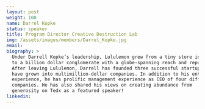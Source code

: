 ```yaml
---
layout: post
weight: 100
name: Darrel Kopke
status: speaker
title: Program Director Creative Destruction Lab 
img: /assets/images/members/Darrel_Kopke.jpg
email: 
biography: >
  Under Darrell Kopke’s leadership, Lululemon grew from a tiny store in Kitsilano
  to a billion dollar conglomerate with a globe-spanning reach and reputation.
  After leaving Lululemon, Darrell has founded three successful startups which
  have grown into multimillion-dollar companies. In addition to his entrepreneurial
  experience, he has prolific management experience as CEO of four different
  companies. He has also shared his views on creating abundance from
  generosity on Tedx as a featured speaker!
linkedin: 
---
```

